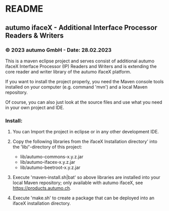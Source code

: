 # README

## autumo ifaceX - Additional Interface Processor Readers & Writers

### &copy; 2023 autumo GmbH - Date: 28.02.2023

This is a maven eclipse project and serves consist of additional autumo ifaceX 
Interface Processor (IP) Readers and Writers and is extending the core reader
and writer library of the autumo ifaceX platform.

If you want to install the project properly, you need the Maven console
tools installed on your computer (e.g. command 'mvn') and a local Maven
repository.

Of course, you can also just look at the source files and use what you need
in your own project and IDE.

### Install:

1.	You can Import the project in eclipse or in any other development IDE.

2.	Copy the following libraries from the ifaceX Installation directory'
	into the 'lib/'-directory of this project:
	
	- lib/autumo-commons-x.y.z.jar
	- lib/autumo-ifacex-x.y.z.jar
	- lib/autumo-beetroot-x.y.z.jar
	
3.	Execute 'maven-install.sh|bat' so above libraries are installed into 
	your local Maven repository; only available with autumo ifaceX, see
	https://products.autumo.ch.
	
4.	Execute 'make.sh' to create a package that can be deployed into an
	ifaceX installation directory. 

